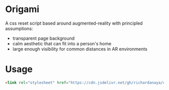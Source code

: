 # Origami

A css reset script based around augmented-reality with principled assumptions:

* transparent page background
* calm aesthetic that can fit into a person's home
* large enough visibility for common distances in AR environments

# Usage

```html
<link rel="stylesheet" href="https://cdn.jsdelivr.net/gh/richardanaya/origami/origami.css">
```
